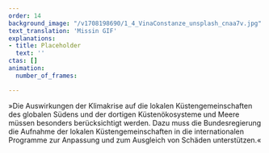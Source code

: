 ```yaml
---
order: 14
background_image: "/v1708198690/1_4_VinaConstanze_unsplash_cnaa7v.jpg"
text_translation: 'Missin GIF'
explanations:
- title: Placeholder
  text: ''
ctas: []
animation:
  number_of_frames: 

---
```

»Die Auswirkungen der Klimakrise auf die lokalen Küstengemeinschaften des globalen Südens und der dortigen Küstenökosysteme und Meere müssen besonders berücksichtigt werden. Dazu muss die Bundesregierung die Aufnahme der lokalen Küstengemeinschaften in die internationalen Programme zur Anpassung und zum Ausgleich von Schäden unterstützen.«